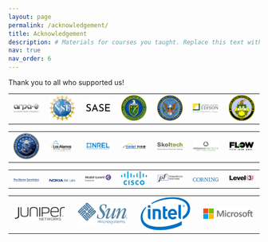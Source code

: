 ```yaml
---
layout: page
permalink: /acknowledgement/
title: Acknowledgement
description: # Materials for courses you taught. Replace this text with your description.
nav: true
nav_order: 6
---
```


Thank you to all who supported us!

<div style="margin-bottom: 10px;">
  <table width="100%" border="0" cellspacing="0" cellpadding="0">
    <tr>
      <td align="center" width="14.28%">
        <img src="..\assets\img\sponsor\1_arpae-logo.jpg" style="width: 90%; max-width: 90%; height: auto;">
      </td>
      <td align="center" width="14.28%">
        <img src="..\assets\img\sponsor\2_NSF-logo.png" style="width: 90%; max-width: 90%; height: auto;">
      </td>
      <td align="center" width="14.28%">
        <img src="..\assets\img\sponsor\3_sase-logo.png" style="width: 90%; max-width: 90%; height: auto;">
      </td>
      <td align="center" width="14.28%">
        <img src="..\assets\img\sponsor\4_DOE-logo.png" style="width: 90%; max-width: 90%; height: auto;">
      </td>
      <td align="center" width="14.28%">
        <img src="..\assets\img\sponsor\5_DTRA-logo.png" style="width: 90%; max-width: 90%; height: auto;">
      </td>
      <td align="center" width="14.28%">
        <img src="..\assets\img\sponsor\6_SCE-logo.jpg" style="width: 90%; max-width: 90%; height: auto;">
      </td>
      <td align="center" width="14.28%">
        <img src="..\assets\img\sponsor\7_ARO-logo.png" style="width: 90%; max-width: 90%; height: auto;">
      </td>
    </tr>
  </table>
</div>

<div style="margin-bottom: 10px;">
  <table width="100%" border="0" cellspacing="0" cellpadding="0">
    <tr>
      <td align="center" width="14.28%">
        <img src="..\assets\img\sponsor\8_AFOSR-logo.jpg" style="width: 90%; max-width: 90%; height: auto;">
      </td>
      <td align="center" width="14.28%">
        <img src="..\assets\img\sponsor\9_Los-Alamos-logo.png" style="width: 90%; max-width: 90%; height: auto;">
      </td>
      <td align="center" width="14.28%">
        <img src="..\assets\img\sponsor\10_NREL-logo-blue.png" style="width: 90%; max-width: 90%; height: auto;">
      </td>
      <td align="center" width="14.28%">
        <img src="..\assets\img\sponsor\11_MOST-logo.png" style="width: 90%; max-width: 90%; height: auto;">
      </td>
      <td align="center" width="14.28%">
        <img src="..\assets\img\sponsor\12_skoltech-logo.png" style="width: 90%; max-width: 90%; height: auto;">
      </td>
      <td align="center" width="14.28%">
        <img src="..\assets\img\sponsor\13_resnick-logo.jpg" style="width: 90%; max-width: 90%; height: auto;">
      </td>
      <td align="center" width="14.28%">
        <img src="..\assets\img\sponsor\14_FLOW-logo-color.png" style="width: 90%; max-width: 90%; height: auto;">
      </td>
    </tr>
  </table>
</div>

<div style="margin-bottom: 10px;">
  <table width="100%" border="0" cellspacing="0" cellpadding="0">
    <tr>
      <td align="center" width="14.28%">
        <img src="..\assets\img\sponsor\15_Okawa-Foundation-title.png" style="width: 90%; max-width: 90%; height: auto;">
      </td>
      <td align="center" width="14.28%">
        <img src="..\assets\img\sponsor\16_NOKIA-Bell-Labs-logo.png" style="width: 90%; max-width: 90%; height: auto;">
      </td>
      <td align="center" width="14.28%">
        <img src="..\assets\img\sponsor\17_Alcatel-Lucent-Enterprise-logo.svg" style="width: 90%; max-width: 90%; height: auto;">
      </td>
      <td align="center" width="14.28%">
        <img src="..\assets\img\sponsor\18_Cisco-logo.svg" style="width: 90%; max-width: 90%; height: auto;">
      </td>
      <td align="center" width="14.28%">
        <img src="..\assets\img\sponsor\19_PowerFlex-Systems-Logo.svg" style="width: 90%; max-width: 90%; height: auto;">
      </td>
      <td align="center" width="14.28%">
        <img src="..\assets\img\sponsor\20_corning-logo.svg" style="width: 90%; max-width: 90%; height: auto;">
      </td>
      <td align="center" width="14.28%">
        <img src="..\assets\img\sponsor\21_Level3-logo.svg" style="width: 90%; max-width: 90%; height: auto;">
      </td>
    </tr>
  </table>
</div>


<div style="margin-bottom: 10px;">
  <table width="57.12%" border="0" cellspacing="0" cellpadding="0">
    <tr>
      <td align="center" width="14.28%">
      <img src="..\assets\img\sponsor\22_juniper-networks-logo.svg" style="width: 90%; max-width: 90%; height: auto;">
      </td>
      <td align="center" width="14.28%">
        <img src="..\assets\img\sponsor\23_Sun-logo.svg" style="width: 90%; max-width: 90%; height: auto;">
      </td>
      <td align="center" width="14.28%">
        <img src="..\assets\img\sponsor\24_Intel-logo.svg" style="width: 90%; max-width: 90%; height: auto;">
      </td>
      <td align="center" width="14.28%">
        <img src="..\assets\img\sponsor\25_Microsoft-logo.svg" style="width: 90%; max-width: 90%; height: auto;">
      </td>
    </tr>
  </table>
</div>
